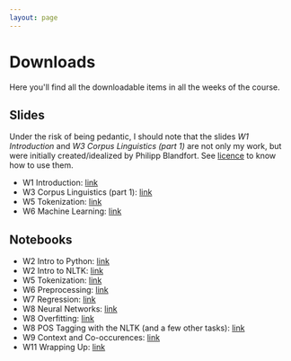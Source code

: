 ```yaml
---
layout: page
---
```


Downloads
=========

Here you'll find all the downloadable items in all the weeks of the course.


Slides
------

Under the risk of being pedantic, I should note that
the slides _W1 Introduction_ and _W3 Corpus Linguistics (part 1)_
are not only my work, but were initially created/idealized by Philipp Blandfort.
See
[licence]({{site.baseurl}})
to know how to use them.

* W1 Introduction: [link]({{site.baseurl}}/slides/01_introduction_SS2020.pdf)
* W3 Corpus Linguistics (part 1): [link]({{site.baseurl}}/slides/03_corpus_linguistics.pdf)
* W5 Tokenization: [link]({{site.baseurl}}/slides/05_tokenization.pdf)
* W6 Machine Learning: [link]({{site.baseurl}}/slides/06_machine_learning.pdf)


Notebooks
---------

* W2 Intro to Python: [link]({{site.baseurl}}/notebooks/W2_Intro_to_Python.ipynb)
* W2 Intro to NLTK: [link]({{site.baseurl}}/notebooks/W2_Intro_to_NLTK.ipynb)
* W5 Tokenization: [link]({{site.baseurl}}/notebooks/W5_Tokenization.ipynb)
* W6 Preprocessing: [link]({{site.baseurl}}/notebooks/W6_Preprocessing.ipynb)
* W7 Regression: [link]({{site.baseurl}}/notebooks/W7_Regression.zip)
* W8 Neural Networks: [link]({{site.baseurl}}/notebooks/W8_NeuralNetworks.zip)
* W8 Overfitting: [link]({{site.baseurl}}/notebooks/W8_Overfitting.ipynb)
* W8 POS Tagging with the NLTK (and a few other tasks): [link]({{site.baseurl}}/notebooks/W8_POSTaggingWithNLTK_AndAFewOtherTasks.ipynb)
* W9 Context and Co-occurences: [link]({{site.baseurl}}/notebooks/W9_ContextAndCooccurrences.ipynb)
* W11 Wrapping Up: [link]({{site.baseurl}}/notebooks/W11_WrappingUp.ipynb)

